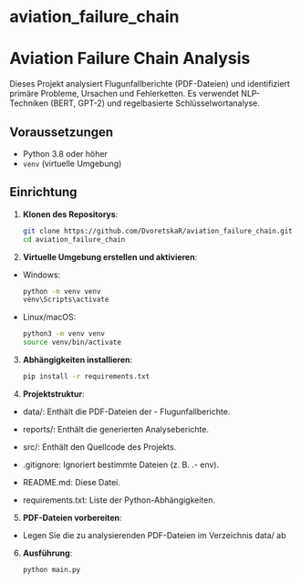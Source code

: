 # aviation_failure_chain
# Aviation Failure Chain Analysis

Dieses Projekt analysiert Flugunfallberichte (PDF-Dateien) und identifiziert primäre Probleme, Ursachen und Fehlerketten. Es verwendet NLP-Techniken (BERT, GPT-2) und regelbasierte Schlüsselwortanalyse.

## Voraussetzungen

- Python 3.8 oder höher
- `venv` (virtuelle Umgebung)

## Einrichtung

1. **Klonen des Repositorys**:
   ```bash
   git clone https://github.com/DvoretskaR/aviation_failure_chain.git
   cd aviation_failure_chain

2. **Virtuelle Umgebung erstellen und aktivieren**:

- Windows:
    ```cmd 
    python -m venv venv
    venv\Scripts\activate

- Linux/macOS:
    ```bash
    python3 -m venv venv
    source venv/bin/activate

3. **Abhängigkeiten installieren**:
    ```bash
    pip install -r requirements.txt

4. **Projektstruktur**:

- data/: Enthält die PDF-Dateien der - Flugunfallberichte.

- reports/: Enthält die generierten Analyseberichte.

- src/: Enthält den Quellcode des Projekts.
 
- .gitignore: Ignoriert bestimmte Dateien (z. B. .- env).

- README.md: Diese Datei.
 
- requirements.txt: Liste der Python-Abhängigkeiten.

5. **PDF-Dateien vorbereiten**:

- Legen Sie die zu analysierenden PDF-Dateien im Verzeichnis data/ ab

6. **Ausführung**:
    ```bash
    python main.py
